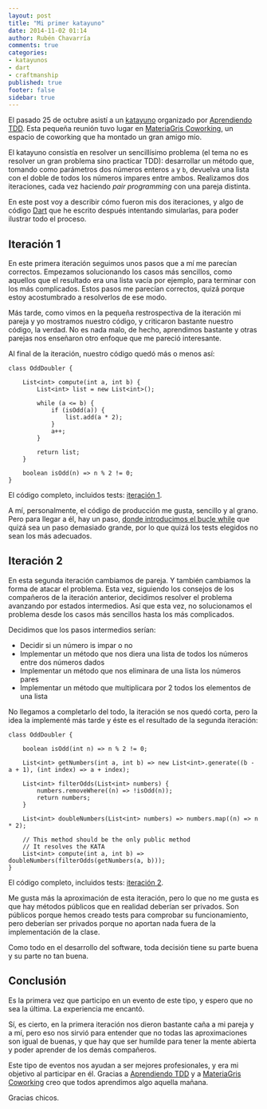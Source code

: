 ```yaml
---
layout: post
title: "Mi primer katayuno"
date: 2014-11-02 01:14
author: Rubén Chavarría
comments: true
categories: 
- katayunos
- dart
- craftmanship
published: true
footer: false
sidebar: true
---
```


El pasado 25 de octubre asistí a un [katayuno] organizado por [Aprendiendo TDD].
Esta pequeña reunión tuvo lugar en [MateriaGris Coworking], un espacio de coworking
que ha montado un gran amigo mío.

El katayuno consistía en resolver un sencillísimo problema (el tema no es resolver
un gran problema sino practicar TDD): desarrollar un método que, tomando como parámetros
dos números enteros `a` y `b`, devuelva una lista con el doble de todos los números
impares entre ambos. Realizamos dos iteraciones, cada vez haciendo *pair programming*
con una pareja distinta.

En este post voy a describir cómo fueron mis dos iteraciones, y algo de código [Dart] que
he escrito después intentando simularlas, para poder ilustrar todo el proceso.

<!-- more -->

## Iteración 1

En este primera iteración seguimos unos pasos que a mí me parecían correctos.
Empezamos solucionando los casos más sencillos, como aquellos que el resultado
era una lista vacía por ejemplo, para terminar con los más complicados. Estos
pasos me parecían correctos, quizá porque estoy acostumbrado a resolverlos de
ese modo.

Más tarde, como vimos en la pequeña restrospectiva de la iteración mi pareja
y yo mostramos nuestro código, y criticaron bastante nuestro código, la verdad.
No es nada malo, de hecho, aprendimos bastante y otras parejas nos enseñaron
otro enfoque que me pareció interesante.

Al final de la iteración, nuestro código quedó más o menos así: 

    class OddDoubler {

        List<int> compute(int a, int b) {
            List<int> list = new List<int>();

            while (a <= b) {
                if (isOdd(a)) {
                    list.add(a * 2);
                }
                a++;
            }

            return list;
        }

        boolean isOdd(n) => n % 2 != 0;
    }

El código completo, incluidos tests:
[iteración 1](https://github.com/rchavarria/katayuno-octubre-2014/blob/master/iteration-1/odd-doubles.dart).

A mí, personalmente, el código de producción me gusta, sencillo y
al grano. Pero para llegar a él, hay un paso, 
[donde introducimos el bucle while](https://github.com/rchavarria/katayuno-octubre-2014/commit/135d644fdbe75c5c8d6e17cd8f1461f7eaac67ce)
que quizá sea un paso demasiado grande, por lo que quizá los tests
elegidos no sean los más adecuados.

## Iteración 2

En esta segunda iteración cambiamos de pareja. Y también cambiamos la forma
de atacar el problema. Esta vez, siguiendo los consejos de los compañeros
de la iteración anterior, decidimos resolver el problema avanzando por
estados intermedios. Así que esta vez, no solucionamos el problema
desde los casos más sencillos hasta los más complicados.

Decidimos que los pasos intermedios serían:

- Decidir si un número is impar o no
- Implementar un método que nos diera una lista de todos los números entre
dos números dados
- Implementar un método que nos eliminara de una lista los números pares
- Implementar un método que multiplicara por 2 todos los elementos de
una lista

No llegamos a completarlo del todo, la iteración se nos quedó corta, pero
la idea la implementé más tarde y éste es el resultado de la
segunda iteración:

    class OddDoubler {

        boolean isOdd(int n) => n % 2 != 0;

        List<int> getNumbers(int a, int b) => new List<int>.generate((b - a + 1), (int index) => a + index);

        List<int> filterOdds(List<int> numbers) {
            numbers.removeWhere((n) => !isOdd(n));
            return numbers;
        }
        
        List<int> doubleNumbers(List<int> numbers) => numbers.map((n) => n * 2);

        // This method should be the only public method
        // It resolves the KATA
        List<int> compute(int a, int b) => doubleNumbers(filterOdds(getNumbers(a, b)));
    }

El código completo, incluidos tests:
[iteración 2](https://github.com/rchavarria/katayuno-octubre-2014/blob/master/iteration-2/odd-doubles.dart).

Me gusta más la aproximación de esta iteración, pero lo que no me gusta
es que hay métodos públicos que en realidad deberían ser privados. Son
públicos porque hemos creado tests para comprobar su funcionamiento, pero
deberían ser privados porque no aportan nada fuera de la implementación
de la clase. 

Como todo en el desarrollo del software, toda decisión tiene su parte
buena y su parte no tan buena.

## Conclusión

Es la primera vez que participo en un evento de este tipo, y espero que no
sea la última. La experiencia me encantó.

Sí, es cierto, en la primera iteración nos dieron bastante caña a mi pareja
y a mí, pero eso nos sirvió para entender que no todas las aproximaciones son
igual de buenas, y que hay que ser humilde para tener la mente abierta y
poder aprender de los demás compañeros.

Este tipo de eventos nos ayudan a ser mejores profesionales, y era mi objetivo
al participar en él. Gracias a [Aprendiendo TDD] y a [MateriaGris Coworking]
creo que todos aprendimos algo aquella mañana.

Gracias chicos.

[katayuno]: http://katayunos.com
[Aprendiendo TDD]: http://aprendiendotdd.com
[MateriaGris Coworking]: http://www.materiagriscoworking.com
[Dart]: http://dartlang.org

